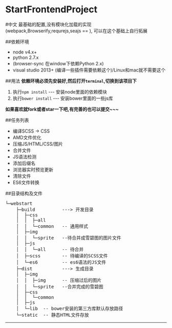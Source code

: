 # StartFrontendProject

#中文
最基础的配置,没有模块化加载的实现(webpack,Browserify,requrejs,seajs == ),
可以在这个基础上自行拓展

##依赖环境
- node v4.x+
- python 2.7.x 
 - (browser-sync 在window下依赖Python 2.x)
- visual studio 2013+ (编译一些插件需要依赖这个)/Linux和mac就不需要这个

##用法
**依赖环境必须先安装好,然后打开`terminal`,切换到该项目下**

1. 执行`npm install` --- 安装node里面的依赖模块
2. 执行`bower install` --- 安装bower里面的一些js库

**如果喜欢就fork或者star一下吧,有完善的也可以提交~~~**

##任务列表
- 编译SCSS -> CSS
- AMD文件优化
- 压缩JS/HTML/CSS/图片
- 合并文件
- JS语法检测
- 添加后缀名
- 浏览器实时预览更新
- 清除文件
- ES6文件转换



##目录结构及文件
<pre>
└─webstart
    ├─build          ---> 开发目录
    │  ├─css
    │  │  ├─all
    │  │  └─common   -- 通用样式
    │  ├─img
    │  │  └─sprite   --待合并成雪碧图的图片文件
    │  ├─js
    │  │  └─all      -- 待合并
    │  ├─scss        -- 待编译的SCSS文件
    │  └─es6         -- es6语法的JS文件
    ├─dist           ---> 生成目录
    │  ├─img
    │  │  ├─img      -- 压缩过后的图片
    │  │  └─sprite   --合并完成的雪碧图
    │  ├─css
    │  │  └─common
    │  ├─js
    │  └─lib  -- bower安装的第三方库默认存放路径
    └─static  -- 静态HTML文件存放
</pre>


------------
